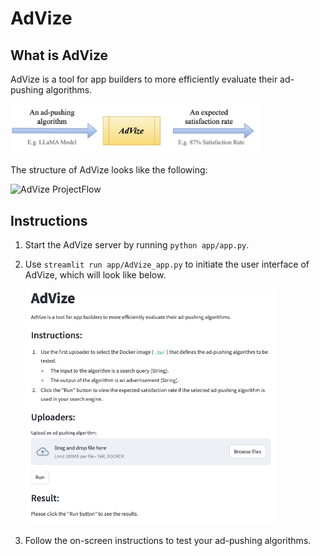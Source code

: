 # AdVize

## What is AdVize

AdVize is a tool for app builders to more efficiently evaluate their ad-pushing algorithms.

<img src="./assets/AdVize_usage.png" alt="AdVize Usage" width="400"/>

The structure of AdVize looks like the following:

<img src="./assets/Advize_ProjectFlow.png" alt="AdVize ProjectFlow" width="400"/>

## Instructions

1. Start the AdVize server by running `python app/app.py`.
2. Use `streamlit run app/AdVize_app.py` to initiate the user interface of AdVize, which will look like below.

    <img src="./assets/AdVize_UI.png" alt="AdVize UI" width="400"/>
    
3. Follow the on-screen instructions to test your ad-pushing algorithms.
